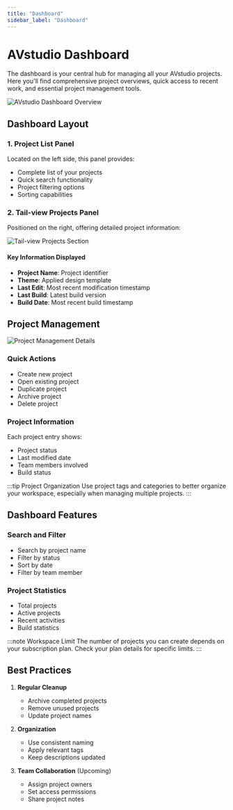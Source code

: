 ```yaml
---
title: "Dashboard"
sidebar_label: "Dashboard"
---
```


# AVstudio Dashboard

The dashboard is your central hub for managing all your AVstudio projects. Here you'll find comprehensive project overviews, quick access to recent work, and essential project management tools.

![AVstudio Dashboard Overview](avstudio-dashboard.png)

## Dashboard Layout

### 1. Project List Panel
Located on the left side, this panel provides:
- Complete list of your projects
- Quick search functionality
- Project filtering options
- Sorting capabilities

### 2. Tail-view Projects Panel
Positioned on the right, offering detailed project information:

![Tail-view Projects Section](projects-tail-view.png)

#### Key Information Displayed
- **Project Name**: Project identifier
- **Theme**: Applied design template
- **Last Edit**: Most recent modification timestamp
- **Last Build**: Latest build version
- **Build Date**: Most recent build timestamp

## Project Management

![Project Management Details](projects-tail.png)

### Quick Actions
- Create new project
- Open existing project
- Duplicate project
- Archive project
- Delete project

### Project Information
Each project entry shows:
- Project status
- Last modified date
- Team members involved
- Build status

:::tip Project Organization
Use project tags and categories to better organize your workspace, especially when managing multiple projects.
:::

## Dashboard Features

### Search and Filter
- Search by project name
- Filter by status
- Sort by date
- Filter by team member

### Project Statistics
- Total projects
- Active projects
- Recent activities
- Build statistics

:::note Workspace Limit
The number of projects you can create depends on your subscription plan. Check your plan details for specific limits.
:::

## Best Practices

1. **Regular Cleanup**
   - Archive completed projects
   - Remove unused projects
   - Update project names

2. **Organization**
   - Use consistent naming
   - Apply relevant tags
   - Keep descriptions updated

3. **Team Collaboration** (Upcoming)
   - Assign project owners
   - Set access permissions
   - Share project notes